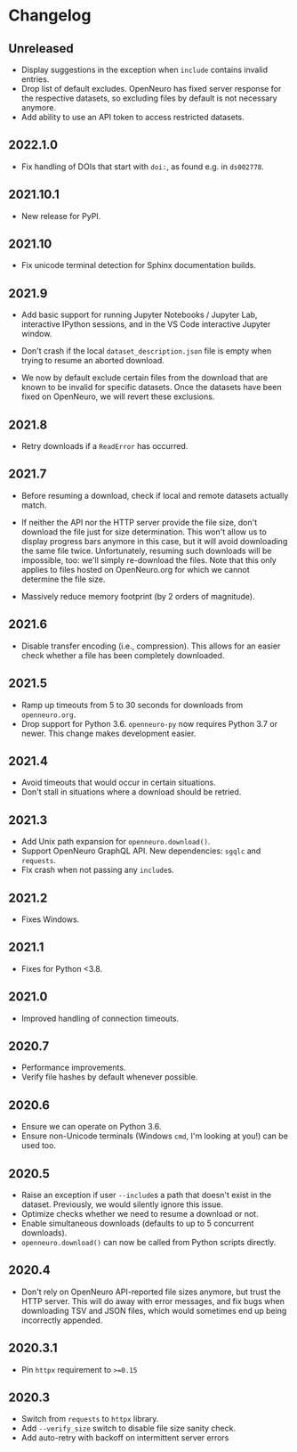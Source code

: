 # Changelog


## Unreleased

- Display suggestions in the exception when `include` contains invalid
  entries.
- Drop list of default excludes. OpenNeuro has fixed server response for the
  respective datasets, so excluding files by default is not necessary anymore.
- Add ability to use an API token to access restricted datasets.

## 2022.1.0

- Fix handling of DOIs that start with `doi:`, as found e.g. in `ds002778`.

## 2021.10.1

- New release for PyPI.

## 2021.10

- Fix unicode terminal detection for Sphinx documentation builds.

## 2021.9

- Add basic support for running Jupyter Notebooks / Jupyter Lab, interactive
  IPython sessions, and in the VS Code interactive Jupyter window.

- Don't crash if the local `dataset_description.json` file is empty when trying
  to resume an aborted download.

- We now by default exclude certain files from the download that are known to
  be invalid for specific datasets. Once the datasets have been fixed on
  OpenNeuro, we will revert these exclusions.

## 2021.8

- Retry downloads if a `ReadError` has occurred.

## 2021.7

- Before resuming a download, check if local and remote datasets actually
  match.

- If neither the API nor the HTTP server provide the file size, don't download
  the file just for size determination. This won't allow us to display progress
  bars anymore in this case, but it will avoid downloading the same file twice.
  Unfortunately, resuming such downloads will be impossible, too: we'll simply
  re-download the files. Note that this only applies to files hosted on
  OpenNeuro.org for which we cannot determine the file size.

- Massively reduce memory footprint (by 2 orders of magnitude).

## 2021.6

- Disable transfer encoding (i.e., compression). This allows for an easier
  check whether a file has been completely downloaded.

## 2021.5

- Ramp up timeouts from 5 to 30 seconds for downloads from `openneuro.org`.
- Drop support for Python 3.6. `openneuro-py` now requires Python 3.7 or newer.
  This change makes development easier.

## 2021.4

- Avoid timeouts that would occur in certain situations.
- Don't stall in situations where a download should be retried.

## 2021.3

- Add Unix path expansion for `openneuro.download()`.
- Support OpenNeuro GraphQL API. New dependencies: `sgqlc` and `requests`.
- Fix crash when not passing any `include`s.

## 2021.2

- Fixes Windows.

## 2021.1

- Fixes for Python <3.8.

## 2021.0

- Improved handling of connection timeouts.

## 2020.7

- Performance improvements.
- Verify file hashes by default whenever possible.

## 2020.6

- Ensure we can operate on Python 3.6.
- Ensure non-Unicode terminals (Windows `cmd`, I'm looking at you!) can be
  used too.

## 2020.5

- Raise an exception if user `--include`s a path that doesn't exist in the
  dataset. Previously, we would silently ignore this issue.
- Optimize checks whether we need to resume a download or not.
- Enable simultaneous downloads (defaults to up to 5 concurrent downloads).
- `openneuro.download()` can now be called from Python scripts directly.

## 2020.4

- Don't rely on OpenNeuro API-reported file sizes anymore, but trust the
  HTTP server. This will do away with error messages, and fix bugs when
  downloading TSV and JSON files, which would sometimes end up being
  incorrectly appended.

## 2020.3.1

- Pin `httpx` requirement to `>=0.15`

## 2020.3

- Switch from `requests` to `httpx` library.
- Add `--verify_size` switch to disable file size sanity check.
- Add auto-retry with backoff on intermittent server errors
